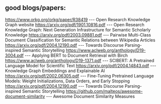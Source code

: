 ## good blogs/papers:
  https://www.orkg.org/orkg/paper/R38419 --- Open Research Knowledge Graph website
  https://arxiv.org/pdf/1901.10816.pdf --- Open Research Knowledge Graph: Next Generation Infrastructure for Semantic Scholarly Knowledge
  https://arxiv.org/pdf/2003.09881.pdf --- Pairwise Multi-Class Document Classification for Semantic Relations between Wikipedia Articles
  https://arxiv.org/pdf/2004.12190.pdf --- Towards Discourse Parsing-inspired Semantic Storytelling
  https://www.aclweb.org/anthology/D19-3004.pdf --- Applying BERT to Document Retrieval with Birch
  https://www.aclweb.org/anthology/D19-1371.pdf --- SCIBERT: A Pretrained Language Model for Scientific Text
  https://arxiv.org/pdf/2004.14843.pdf --- Knowledge Graph Embeddings and Explainable AI
  https://arxiv.org/pdf/2002.06305.pdf --- Fine-Tuning Pretrained Language Models: Weight Initializations, Data Orders, and Early Stopping
  https://arxiv.org/pdf/2004.12190.pdf --- Towards Discourse Parsing-inspired Semantic Storytelling
  https://github.com/malteos/awesome-document-similarity --- Awesome Document Similarity Measures
  
  
